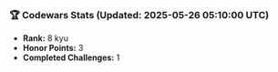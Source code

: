 ### 🏆 Codewars Stats (Updated: 2025-05-26 05:10:00 UTC)

- **Rank:** 8 kyu
- **Honor Points:** 3
- **Completed Challenges:** 1
